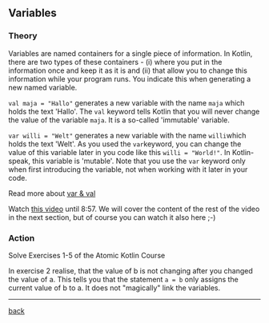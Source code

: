 ## Variables

### Theory

Variables are named containers for a single piece of information. In Kotlin, there are two types of these containers - (i) where you put in the information once and keep it as it is and (ii) that allow you to change this information while your program runs. You indicate this when generating a new named variable. 

`val maja = "Hallo"` generates a new variable with the name `maja` which holds the text 'Hallo'. The `val` keyword tells Kotlin that you will never change the value of the variable `maja`. It is a so-called 'immutable' variable.

`var willi = "Welt"` generates a new variable with the name `willi`which holds the text 'Welt'. As you used the `var`keyword, you can change the value of this variable later in you code like this `willi = "World!"`. In Kotlin-speak, this variable is 'mutable'. Note that you use the `var` keyword only when first introducing the variable, not when working with it later in your code.

Read more about [var & val](https://stepik.org/lesson/103806/step/1?unit=78378)

Watch [this video](https://www.youtube.com/watch?v=HLvRzBjx7hk&list=PLQkwcJG4YTCRSQikwhtoApYs9ij_Hc5Z9&index=4) until 8:57. We will cover the content of the rest of the video in the next section, but of course you can watch it also here ;-)

### Action

Solve Exercises 1-5 of the Atomic Kotlin Course

In exercise 2 realise, that the value of b is not changing after you changed the value of a. This tells you that the statement `a = b` only assigns the current value of b to a. It does not "magically" link the variables.

---

[back](../)

